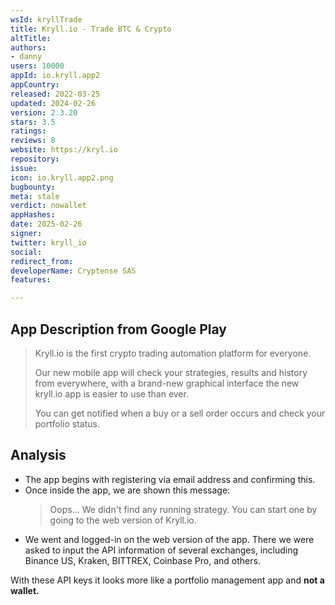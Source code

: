 ```yaml
---
wsId: kryllTrade
title: Kryll.io - Trade BTC & Crypto
altTitle: 
authors:
- danny
users: 10000
appId: io.kryll.app2
appCountry: 
released: 2022-03-25
updated: 2024-02-26
version: 2.3.20
stars: 3.5
ratings: 
reviews: 8
website: https://kryl.io
repository: 
issue: 
icon: io.kryll.app2.png
bugbounty: 
meta: stale
verdict: nowallet
appHashes: 
date: 2025-02-26
signer: 
twitter: kryll_io
social: 
redirect_from: 
developerName: Cryptense SAS
features: 

---
```


## App Description from Google Play

> Kryll.io is the first crypto trading automation platform for everyone.
>
> Our new mobile app will check your strategies, results and history from everywhere, with a brand-new graphical interface the new kryll.io app is easier to use than ever.
>
> You can get notified when a buy or a sell order occurs and check your portfolio status.

## Analysis 

- The app begins with registering via email address and confirming this. 
- Once inside the app, we are shown this message:
  > Oops... We didn't find any running strategy. You can start one by going to the web version of Kryll.io. 
- We went and logged-in on the web version of the app. There we were asked to input the API information of several exchanges, including Binance US, Kraken, BITTREX, Coinbase Pro, and others.

With these API keys it looks more like a portfolio management app and **not a wallet.** 
